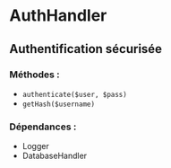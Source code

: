 # AuthHandler

## Authentification sécurisée

### Méthodes :
- `authenticate($user, $pass)`
- `getHash($username)`

### Dépendances :
- Logger
- DatabaseHandler
